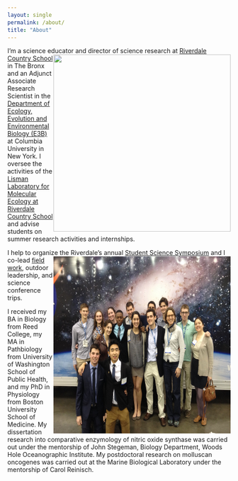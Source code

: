 ```yaml
---
layout: single
permalink: /about/
title: "About"
---
```

I’m a science educator and director <img align="right" width="400" height="400" src="/photos/backpacking_Brooks_Range.JPG"> of science research at [Riverdale Country School](https://www.riverdale.edu/) in The Bronx and an Adjunct Associate Research Scientist in the [Department of Ecology, Evolution and Environmental Biology (E3B)](http://e3b.columbia.edu/faculty/rachel-cox/) at Columbia University in New York.
I oversee the activities of the [Lisman Laboratory for Molecular Ecology at Riverdale Country School](https://www.riverdale.edu/2015/09/08/summer-science-research/) and advise students on summer research activities and internships.

I help to organize the Riverdale’s annual <img align="right" width="400" height="400" src="/photos/conference_trips.jpeg"> [Student Science Symposium](https://www.riverdale.edu/programs/upper-school-9-12/stem/)
 and I co-lead [field work](https://inspirationlab.org/story/7247), outdoor leadership, and science conference trips.

I received my BA in Biology from Reed College, my MA in Pathbiology from University of Washington School of Public Health, and my PhD in Physiology from Boston University School of Medicine. My dissertation research into comparative enzymology of nitric oxide synthase was carried out under the mentorship of John Stegeman, Biology Department, Woods Hole Oceanographic Institute. My postdoctoral research on molluscan oncogenes was carried out at the Marine Biological Laboratory under the mentorship of Carol Reinisch.
